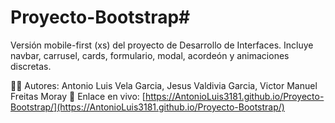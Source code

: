 # Proyecto-Bootstrap#
Versión mobile-first (xs) del proyecto de Desarrollo de Interfaces.
Incluye navbar, carrusel, cards, formulario, modal, acordeón y animaciones discretas.

👩‍💻 Autores: Antonio Luis Vela Garcia, Jesus Valdivia Garcia, Victor Manuel Freitas Moray
📱 Enlace en vivo: [https://AntonioLuis3181.github.io/Proyecto-Bootstrap/](https://AntonioLuis3181.github.io/Proyecto-Bootstrap/)
